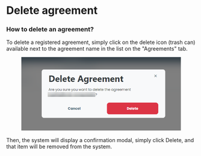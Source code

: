# Delete agreement

### How to delete an agreement?

To delete a registered agreement, simply click on the delete icon (trash can) available next to the agreement name in the list on the "Agreements" tab.

<figure><img src="../../../.gitbook/assets/del-agree.png" alt=""><figcaption></figcaption></figure>

Then, the system will display a confirmation modal, simply click Delete, and that item will be removed from the system.
